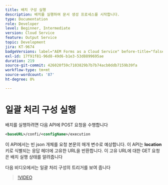 ```yaml
---
title: 배치 구성 실행
description: 배치를 실행하여 문서 생성 프로세스를 시작합니다.
type: Documentation
role: Developer
level: Beginner, Intermediate
version: Cloud Service
feature: Output Service
topic: Development
jira: KT-9674
badgeVersions: label="AEM Forms as a Cloud Service" before-title="false"
exl-id: 17f91f81-96d8-49d6-b1e3-53d8899695ae
duration: 219
source-git-commit: 426020f59c7103829b7b7b74acb0ddb7159b39fa
workflow-type: tm+mt
source-wordcount: '87'
ht-degree: 0%

---
```


# 일괄 처리 구성 실행

배치를 실행하려면 다음 API에 POST 요청을 수행합니다

```xml
<baseURL>/confi/<configName>/execution
```

이 API에서는 빈 json 개체를 요청 본문의 매개 변수로 예상합니다.
이 API는 **location** 키로 식별되는 응답 헤더에 고유한 URL을 반환합니다.
이 고유 URL에 대한 GET 요청은 배치 실행 상태를 알려줍니다

다음 비디오에서는 일괄 처리 구성의 트리거를 보여 줍니다

>[!VIDEO](https://video.tv.adobe.com/v/340242?quality=12&learn=on)
